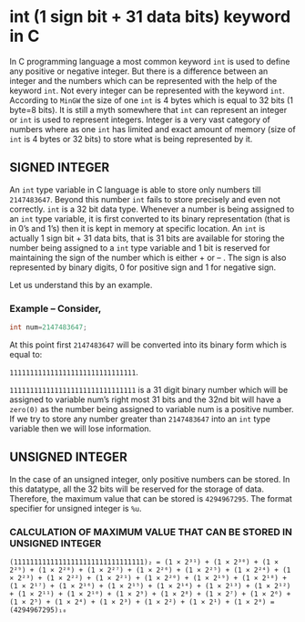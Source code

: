 # int (1 sign bit + 31 data bits) keyword in C

In C programming language a most common keyword `int` is used to define any positive or negative integer. But there is a difference between an integer and the numbers which can be represented with the help of the keyword `int`. Not every integer can be represented with the keyword `int`. According to `MinGW` the size of one `int` is 4 bytes which is equal to 32 bits (1 byte=8 bits). It is still a myth somewhere that `int` can represent an integer or `int` is used to represent integers. Integer is a very vast category of numbers where as one `int` has limited and exact amount of memory (size of `int` is 4 bytes or 32 bits) to store what is being represented by it.

## SIGNED INTEGER

An `int` type variable in C language is able to store only numbers till `2147483647`. Beyond this number `int` fails to store precisely and even not correctly. `int` is a 32 bit data type. Whenever a number is being assigned to an `int` type variable, it is first converted to its binary representation (that is in 0’s and 1’s) then it is kept in memory at specific location. An `int` is actually 1 sign bit + 31 data bits, that is 31 bits are available for storing the number being assigned to a `int` type variable and 1 bit is reserved for maintaining the sign of the number which is either + or – . The sign is also represented by binary digits, 0 for positive sign and 1 for negative sign. 

Let us understand this by an example. 

### Example – Consider, 

```c
int num=2147483647; 
```

At this point first `2147483647` will be converted into its binary form which is equal to: 

`1111111111111111111111111111111`. 

`1111111111111111111111111111111` is a 31 digit binary number which will be assigned to variable num’s right most 31 bits and the 32nd bit will have a `zero(0)` as the number being assigned to variable num is a positive number. If we try to store any number greater than `2147483647` into an `int` type variable then we will lose information.

## UNSIGNED INTEGER

In the case of an unsigned integer, only positive numbers can be stored. In this datatype, all the 32 bits will be reserved for the storage of data.  Therefore, the maximum value that can be stored is `4294967295`. The format specifier for unsigned integer is `%u`.

### CALCULATION OF MAXIMUM VALUE THAT CAN BE STORED IN UNSIGNED INTEGER

```
(11111111111111111111111111111111)₂ = (1 × 2³¹) + (1 × 2³⁰) + (1 × 2²⁹) + (1 × 2²⁸) + (1 × 2²⁷) + (1 × 2²⁶) + (1 × 2²⁵) + (1 × 2²⁴) + (1 × 2²³) + (1 × 2²²) + (1 × 2²¹) + (1 × 2²⁰) + (1 × 2¹⁹) + (1 × 2¹⁸) + (1 × 2¹⁷) + (1 × 2¹⁶) + (1 × 2¹⁵) + (1 × 2¹⁴) + (1 × 2¹³) + (1 × 2¹²) + (1 × 2¹¹) + (1 × 2¹⁰) + (1 × 2⁹) + (1 × 2⁸) + (1 × 2⁷) + (1 × 2⁶) + (1 × 2⁵) + (1 × 2⁴) + (1 × 2³) + (1 × 2²) + (1 × 2¹) + (1 × 2⁰) = (4294967295)₁₀
```